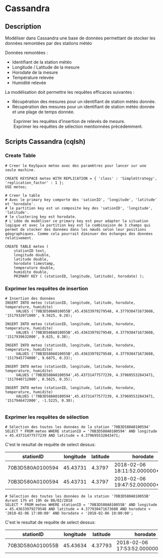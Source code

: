 # Cassandra

## Description

Modéliser dans Cassandra une base de données permettant de stocker les données remontées par des stations météo

Données remontées :
* Identifiant de la station météo
* Longitude / Latitude de la mesure
* Horodate de la mesure
* Température relevée
* Humidité relevée

La modélisation doit permettre les requêtes efficaces suivantes :
* Récupération des mesures pour un identifiant de station météo donnée.
* Récupération des mesures pour un identifiant de station météo donnée et une plage de temps donnée.

&emsp;&emsp;Exprimer les requêtes d’insertion de relevés de mesure.  
&emsp;&emsp;Exprimer les requêtes de sélection mentionnées précédemment.

## Scripts Cassandra (cqlsh)

### Create Table
```CQL
# Creer le KeySpace meteo avec des paramètres pour lancer sur une seule machine.

CREATE KEYSPACE meteo WITH REPLICATION = { 'class' : 'SimpleStrategy', 'replication_factor' : 1 };
USE meteo;

# Creer la table 
# Avec le primary key comporte des 'sationID', 'longitude', 'latitude' et 'horodate'.
# le partition key est un composite key des 'sationID', 'longitude', 'latitude'.
# le clustering key est horodate.
# L'idée de modéliser ce primary key est pour adapter la situation logique et avec la partition key est la combinaison de 3 champs qui permet de stocker des données dans les nœuds selon leur positions géographiques. Comme cela pourrait diminuer des échanges des données relativement.

CREATE TABLE meteo ( 
    stationID text, 
    longitude double, 
    latitude double, 
    horodate timestamp, 
    temperature double, 
    humidite double,
    PRIMARY KEY ( (stationID, longitude, latitude), horodate) );

```

### Exprimer les requêtes de insertion

```CQL
# Insertion des données
INSERT INTO meteo (stationID, longitude, latitude, horodate, temperature, humidite) 
     VALUES ('70B3D580A010055B',45.43633979279548, 4.377930471673608, '1517932071000', 9.5625, 0.28);
     
INSERT INTO meteo (stationID, longitude, latitude, horodate, temperature, humidite) 
     VALUES ('70B3D580A010055B',45.43633979279548, 4.377930471673608, '1517939632000', 9.625, 0.38);

INSERT INTO meteo (stationID, longitude, latitude, horodate, temperature, humidite) 
     VALUES ('70B3D580A010055B',45.43633979279548, 4.377930471673608, '1517945774000', 9.6875, 0.33);
     
INSERT INTO meteo (stationID, longitude, latitude, horodate, temperature, humidite) 
     VALUES ('70B3D580A0100594',45.43731477577239, 4.379695532843471, '1517940712000', 0.5625, 0.35);
     
INSERT INTO meteo (stationID, longitude, latitude, horodate, temperature, humidite) 
     VALUES ('70B3D580A0100594',45.43731477577239, 4.379695532843471, '1517946472000', -1.5225, 0.38);
     
```

### Exprimer les requêtes de sélection

```CQL
# Sélection des toutes les données de la station '70B3D580A0100594'
SELECT * FROM meteo WHERE stationID = '70B3D580A0100594' AND longitude = 45.43731477577239 AND latitude = 4.379695532843471;

```
C'est le resultat de requête de select dessus:

|    stationID     |   longitude   |   latitude   |             horodate            |  humidite  |  temperature  |
| ---------------- | ------------- | ------------ | ------------------------------- | ---------- | ------------- |
| 70B3D580A0100594 |    45.43731   |     4.3797   | 2018-02-06 18:11:52.000000+0000 |    0.35    |     0.5625    |
| 70B3D580A0100594 |    45.43731   |     4.3797   | 2018-02-06 19:47:52.000000+0000 |    0.38    |    -1.5225    |

```CQL
# Sélection des toutes les données de la station '70B3D580A010055B' durant 17h et 19h de 08/02/2018
SELECT * FROM meteo WHERE stationID = '70B3D580A010055B' AND longitude = 45.43633979279548 AND latitude = 4.377930471673608 AND horodate > '2018-02-06 17:00:00' AND horodate < '2018-02-06 19:00:00';

```

C'est le resultat de requête de select dessus:


|    stationID     |   longitude   |    latitude   |             horodate            |  humidite  | temperature |
| ---------------- | ------------- | ------------- | ------------------------------- | ---------- | ----------- |
| 70B3D580A010055B |    45.43634   |     4.37793   | 2018-02-06 17:53:52.000000+0000 |    0.38    |    9.625    |

